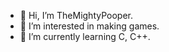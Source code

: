 - 👋 Hi, I’m TheMightyPooper.
- 👀 I’m interested in making games.
- 🌱 I’m currently learning C, C++.

<!---
TechiePK/TechiePK is a ✨ special ✨ repository because its `README.md` (this file) appears on your GitHub profile.
You can click the Preview link to take a look at your changes.
--->
